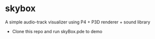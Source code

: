 # skybox
A simple audio-track visualizer using P4 + P3D renderer + sound library
 - Clone this repo and run skyBox.pde to demo
